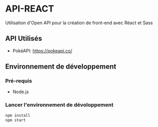 # API-REACT

Utilisation d'Open API pour la création de front-end avec Réact et Sass

## API Utilisés

* PokéAPI: https://pokeapi.co/

## Environnement de développement

### Pré-requis

* Node.js

### Lancer l'environnement de dévoloppement

```bash
npm install
npm start
```
